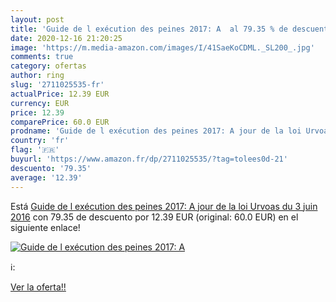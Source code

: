 ```yaml
---
layout: post
title: 'Guide de l exécution des peines 2017: A  al 79.35 % de descuento'
date: 2020-12-16 21:20:25
image: 'https://m.media-amazon.com/images/I/41SaeKoCDML._SL200_.jpg'
comments: true
category: ofertas
author: ring
slug: '2711025535-fr'
actualPrice: 12.39 EUR
currency: EUR
price: 12.39
comparePrice: 60.0 EUR
prodname: 'Guide de l exécution des peines 2017: A jour de la loi Urvoas du 3 juin 2016'
country: 'fr'
flag: '🇫🇷'
buyurl: 'https://www.amazon.fr/dp/2711025535/?tag=tolees0d-21'
descuento: '79.35'
average: '12.39'
---
```


Está [Guide de l exécution des peines 2017: A jour de la loi Urvoas du 3 juin 2016](https://www.amazon.fr/dp/2711025535/?tag=tolees0d-21) con 79.35 de descuento por 12.39 EUR (original: 60.0 EUR) en el siguiente enlace!

[![Guide de l exécution des peines 2017: A ](https://m.media-amazon.com/images/I/41SaeKoCDML._SL200_.jpg)](https://www.amazon.fr/dp/2711025535/?tag=tolees0d-21)

ℹ️:


[Ver la oferta!!](https://www.amazon.fr/dp/2711025535/?tag=tolees0d-21)
